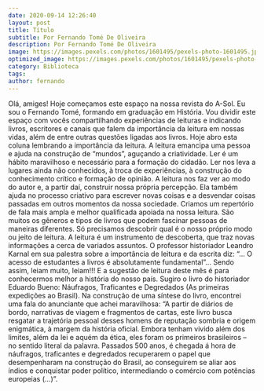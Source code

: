 ```yaml
---
date: 2020-09-14 12:26:40
layout: post
title: Título
subtitle: Por Fernando Tomé De Oliveira
description: Por Fernando Tomé De Oliveira
image: https://images.pexels.com/photos/1601495/pexels-photo-1601495.jpeg
optimized_image: https://images.pexels.com/photos/1601495/pexels-photo-1601495.jpeg
category: Biblioteca
tags:
author: fernando
---
```


Olá, amiges! Hoje começamos este espaço na nossa revista do A-Sol. Eu sou o Fernando Tomé, formando em graduação em História. Vou dividir este espaço com vocês compartilhando experiências de leituras e indicando livros, escritores e canais que falem da importância da leitura em nossas vidas, além de entre outras questões ligadas aos livros.
Hoje abro esta coluna lembrando a importância da leitura. A leitura emancipa uma pessoa e ajuda na construção de “mundos”, aguçando a criatividade. Ler é um hábito maravilhoso e necessário para a formação do cidadão. Ler nos leva a lugares ainda não conhecidos, à troca de experiências, à construção do conhecimento crítico e formação de opinião.
A leitura nos faz ver ao modo do autor e, a partir daí, construir nossa própria percepção. Ela também ajuda no processo criativo para escrever novas coisas e a desvendar coisas passadas em outros momentos da nossa sociedade.
Criamos um repertório de fala mais ampla e melhor qualificada apoiada na nossa leitura. São muitos os gêneros e tipos de livros que podem fascinar pessoas de maneiras diferentes. Só precisamos descobrir qual é o nosso próprio modo ou jeito de leitura.
A leitura é um instrumento de descoberta, que traz novas informações a cerca de variados assuntos. O professor historiador Leandro Karnal em sua palestra sobre a importância de leitura e da escrita diz: “... O acesso de estudantes a livros é absolutamente fundamental”...
Sendo assim, leiam muito, leiam!!!
E a sugestão de leitura deste mês é para conhecermos melhor a história do nosso país. Sugiro o livro do historiador Eduardo Bueno: Náufragos, Traficantes e Degredados (As primeiras expedições ao Brasil). Na construção de uma síntese do livro, encontrei uma fala do anunciante que achei maravilhosa:
 “A partir de diários de bordo, narrativas de viagem e fragmentos de cartas, este livro busca resgatar a trajetória pessoal desses homens de reputação sombria e origem enigmática, à margem da história oficial. Embora tenham vivido além dos limites, além da lei e aquém da ética, eles foram os primeiros brasileiros – no sentido literal da palavra. Passados 500 anos, é chegada á hora de náufragos, traficantes e degredados recuperarem o papel que desempenharam na construção do Brasil, ao conseguirem se aliar aos índios e conquistar poder político, intermediando o comércio com potências europeias (...)”. 
